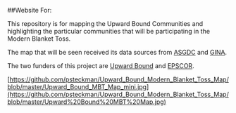 ##Website For:

This repository is for mapping the Upward Bound Communities and highlighting the particular communities that will be participating in the Modern Blanket Toss.

The map that will be seen received its data sources from [ASGDC](http://www.asgdc.state.ak.us) and [GINA](http://www.gina.alaska.edu).

The two funders of this project are [Upward Bound](http://ub.community.uaf.edu) and [EPSCOR](http://www.alaska.edu/epscor/).

[https://github.com/psteckman/Upward_Bound_Modern_Blanket_Toss_Map/blob/master/Upward_Bound_MBT_Map_mini.jpg](https://github.com/psteckman/Upward_Bound_Modern_Blanket_Toss_Map/blob/master/Upward%20Bound%20MBT%20Map.jpg)
